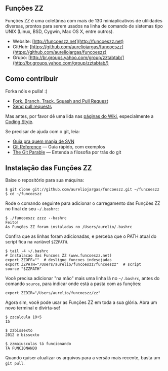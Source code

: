 ## Funções ZZ

Funções ZZ é uma coletânea com mais de 130 miniaplicativos de utilidades diversas, prontos para serem usados na linha de comando de sistemas tipo UNIX (Linux, BSD, Cygwin, Mac OS X, entre outros).

- Website: [http://funcoeszz.net](http://funcoeszz.net)
- GitHub: [https://github.com/aureliojargas/funcoeszz](https://github.com/aureliojargas/funcoeszz)
- Grupo: [http://br.groups.yahoo.com/group/zztabtab/](http://br.groups.yahoo.com/group/zztabtab/)


## Como contribuir

Forka nóis e pulla! :)

- [Fork, Branch, Track, Squash and Pull Request](http://gun.io/blog/how-to-github-fork-branch-and-pull-request/)
- [Send pull requests](http://help.github.com/send-pull-requests/)

Mas antes, por favor dê uma lida nas [páginas do Wiki](https://github.com/aureliojargas/funcoeszz/wiki/_pages), especialmente a [Coding Style](https://github.com/aureliojargas/funcoeszz/wiki/Coding-Style).

Se precisar de ajuda com o git, leia:

- [Guia pra quem manja de SVN](https://git.wiki.kernel.org/articles/g/i/t/GitSvnCrashCourse_512d.html)
- [Git Reference](http://gitref.org) — Guia rápido, com exemplos
- [The Git Parable](http://tom.preston-werner.com/2009/05/19/the-git-parable.html) — Entenda a filosofia por trás do git

## Instalação das Funções ZZ

Baixe o repositório para sua máquina:

    $ git clone git://github.com/aureliojargas/funcoeszz.git ~/funcoeszz
    $ cd ~/funcoeszz

Rode o comando seguinte para adicionar o carregamento das Funções ZZ no final de seu `~/.bashrc`:

    $ ./funcoeszz zzzz --bashrc
    Feito!
    As Funções ZZ foram instaladas no /Users/aurelio/.bashrc

Confira que as linhas foram adicionadas, e perceba que o PATH atual do script fica na variável `$ZZPATH`.

    $ tail -4 ~/.bashrc
    # Instalacao das Funcoes ZZ (www.funcoeszz.net)
    export ZZOFF=""  # desligue funcoes indesejadas
    export ZZPATH="/Users/aurelio/funcoeszz/funcoeszz"  # script
    source "$ZZPATH"

Você precisa adicionar "na mão" mais uma linha lá no `~/.bashrc`, antes do comando `source`, para indicar onde está a pasta com as funções:

    export ZZDIR="/Users/aurelio/funcoeszz/zz"

Agora sim, você pode usar as Funções ZZ em toda a sua glória. Abra um novo terminal e divirta-se!

    $ zzcalcula 10+5
    15
    
    $ zzbissexto
    2012 é bissexto
    
    $ zzmaiusculas tá funcionando
    TÁ FUNCIONANDO

Quando quiser atualizar os arquivos para a versão mais recente, basta um `git pull`.
